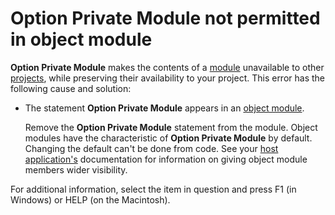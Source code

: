 
# Option Private Module not permitted in object module

 **Option Private Module** makes the contents of a [module](b8bdf64f-5920-1ae9-16d0-b26d09524a30.md) unavailable to other [projects](b8bdf64f-5920-1ae9-16d0-b26d09524a30.md), while preserving their availability to your project. This error has the following cause and solution:



- The statement  **Option Private Module** appears in an [object module](b8bdf64f-5920-1ae9-16d0-b26d09524a30.md).
    
    Remove the  **Option Private Module** statement from the module. Object modules have the characteristic of **Option Private Module** by default. Changing the default can't be done from code. See your [host application's](b8bdf64f-5920-1ae9-16d0-b26d09524a30.md) documentation for information on giving object module members wider visibility.
    

For additional information, select the item in question and press F1 (in Windows) or HELP (on the Macintosh).
